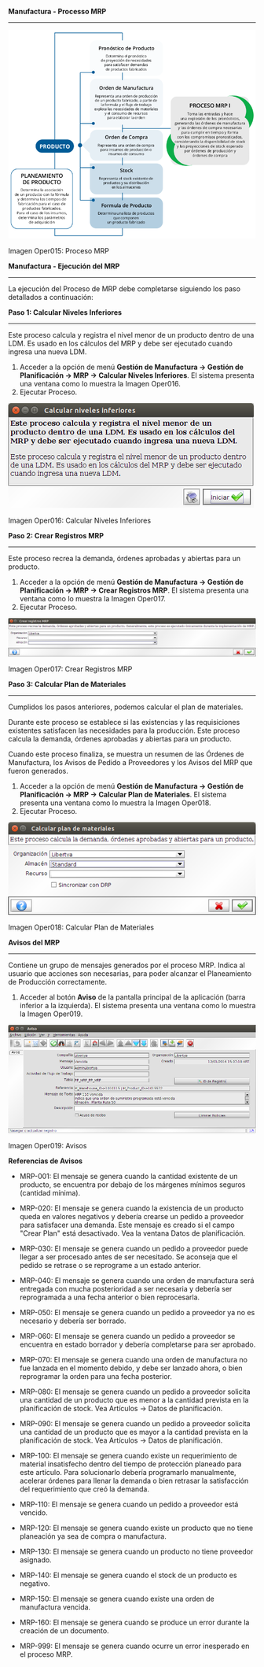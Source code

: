 **Manufactura - Processo MRP**
******************************


![Geneos](img/operaciones/ly_mrp.png)

Imagen Oper015: Proceso MRP




**Manufactura - Ejecución del MRP**
***********************************

La ejecución del Proceso de MRP debe completarse siguiendo los paso detallados a continuación:



**Paso 1: Calcular Niveles Inferiores**
***************************************

Este proceso calcula y registra el nivel menor de un producto dentro de una LDM. Es usado en los cálculos del MRP y debe ser ejecutado cuando ingresa una nueva LDM.

1. Acceder a la opción de menú **Gestión de Manufactura → Gestión de Planificación → MRP → Calcular Niveles Inferiores**. El sistema presenta una ventana como lo muestra la Imagen Oper016.
2. Ejecutar Proceso.


![Geneos](img/operaciones/ly_mrp_niveles.png)

Imagen Oper016: Calcular Niveles Inferiores




**Paso 2: Crear Registros MRP**
*******************************

Este proceso recrea la demanda, órdenes aprobadas y abiertas para un producto. 

1. Acceder a la opción de menú **Gestión de Manufactura → Gestión de Planificación → MRP → Crear Registros MRP**. El sistema presenta una ventana como lo muestra la Imagen Oper017.
2. Ejecutar Proceso.


![Geneos](img/operaciones/ly_mrp_registros.png)

Imagen Oper017: Crear Registros MRP



**Paso 3: Calcular Plan de Materiales**
***************************************

Cumplidos los pasos anteriores, podemos calcular el plan de materiales.

Durante este proceso se establece si las existencias y las requisiciones existentes satisfacen las necesidades para la producción. Este proceso calcula la demanda, órdenes aprobadas y abiertas para un producto.

Cuando este proceso finaliza, se muestra un resumen de las Órdenes de Manufactura, los Avisos de Pedido a Proveedores y los Avisos del MRP que fueron generados.

1. Acceder a la opción de menú **Gestión de Manufactura → Gestión de Planificación → MRP → Calcular Plan de Materiales**. El sistema presenta una ventana como lo muestra la Imagen Oper018.
2. Ejecutar Proceso.


![Geneos](img/operaciones/ly_mrp_calcular.png)

Imagen Oper018: Calcular Plan de Materiales



**Avisos del MRP**
******************

Contiene un grupo de mensajes generados por el proceso MRP. Indica al usuario que acciones son necesarias, para poder alcanzar el Planeamiento de Producción correctamente.

1. Acceder al botón **Aviso** de la pantalla principal de la aplicación (barra inferior a la izquierda). El sistema presenta una ventana como lo muestra la Imagen Oper019.


![Geneos](img/operaciones/ly_mrp_avisos.png)

Imagen Oper019: Avisos




**Referencias de Avisos**

* MRP-001: El mensaje se genera cuando la cantidad existente de un producto, se encuentra por debajo de los márgenes mínimos seguros (cantidad mínima).

* MRP-020: El mensaje se genera cuando la existencia de un producto queda en valores negativos y debería crearse un pedido a proveedor para satisfacer una demanda. Este mensaje es creado si el campo "Crear Plan" está desactivado.
Vea la ventana Datos de planificación.

* MRP-030: El mensaje se genera cuando un pedido a proveedor puede llegar a ser procesado antes de ser necesitado. Se aconseja que el pedido se retrase o se reprograme a un estado anterior.

* MRP-040: El mensaje se genera cuando una orden de manufactura será entregada con mucha posterioridad a ser necesaria y debería ser reprogramada a una fecha anterior o bien reprocesarla.

* MRP-050: El mensaje se genera cuando un pedido a proveedor ya no es necesario y debería ser borrado.

* MRP-060: El mensaje se genera cuando un pedido a proveedor se encuentra en estado borrador y debería completarse para ser aprobado.

* MRP-070: El mensaje se genera cuando una orden de manufactura no fue lanzada en el momento debido, y debe ser lanzado ahora, o bien reprogramar la orden para una fecha posterior.

* MRP-080: El mensaje se genera cuando un pedido a proveedor solicita una cantidad de un producto que es menor a la cantidad prevista en la planificación de stock. 
Vea Artículos -> Datos de planificación.

* MRP-090: El mensaje se genera cuando un pedido a proveedor solicita una cantidad de un producto que es mayor a la cantidad prevista en la planificación de stock. 
Vea Artículos -> Datos de planificación.

* MRP-100: El mensaje se genera cuando existe un requerimiento de material insatisfecho dentro del tiempo de protección planeado para este artículo. Para solucionarlo debería programarlo manualmente, acelerar órdenes para llenar la demanda o bien retrasar la satisfacción del requerimiento que creó la demanda.

* MRP-110: El mensaje se genera cuando un pedido a proveedor está vencido.

* MRP-120: El mensaje se genera cuando existe un producto que no tiene planeación ya sea de compra o manufactura.

* MRP-130: El mensaje se genera cuando un producto no tiene proveedor asignado.

* MRP-140: El mensaje se genera cuando el stock de un producto es negativo.

* MRP-150: El mensaje se genera cuando existe una orden de manufactura vencida.

* MRP-160: El mensaje se genera cuando se produce un error durante la creación de un documento.

* MRP-999: El mensaje se genera cuando ocurre un error inesperado en el proceso MRP.
